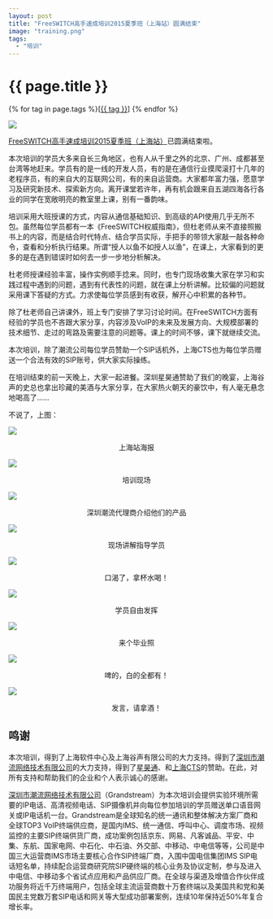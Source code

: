 ```yaml
---
layout: post
title: "FreeSWITCH高手速成培训2015夏季班（上海站）圆满结束"
image: "training.png"
tags:
  - "培训"
---
```


# {{ page.title }}

<div class="tags">
{% for tag in page.tags %}[<a class="tag" href="/tags.html#{{ tag }}">{{ tag }}</a>] {% endfor %}
</div>

<p><img src="/images/fscnds2015/images_training/IMG_20150520_121048.jpg"  /></p>

[FreeSWITCH高手速成培训2015夏季班（上海站）](/2015/03/28/freeswitch-training-2015-sh.html)已圆满结束啦。

本次培训的学员大多来自长三角地区，也有人从千里之外的北京、广州、成都甚至台湾等地赶来。学员有的是一线的开发人员，有的是在通信行业摸爬滚打十几年的老程序员，有的来自大的互联网公司，有的来自运营商。大家都年富力强，愿意学习及研究新技术、探索新方向。离开课堂若许年，再有机会跟来自五湖四海各行各业的同学在宽敞明亮的教室里上课，别有一番韵味。

培训采用大班授课的方式，内容从通信基础知识、到高级的API使用几乎无所不包。虽然每位学员都有一本《FreeSWITCH权威指南》，但杜老师从来不直接照搬书上的内容，而是结合时代特点、结合学员实际，手把手的带领大家敲一敲各种命令，查看和分析执行结果。所谓“授人以鱼不如授人以渔”，在课上，大家看到的更多的是在遇到错误时如何去一步一步地分析解决。

杜老师授课经验丰富，操作实例顺手捻来。同时，也专门现场收集大家在学习和实践过程中遇到的问题，遇到有代表性的问题，就在课上分析讲解。比较偏的问题就采用课下答疑的方式。力求使每位学员感到有收获，解开心中积累的各种节。

除了杜老师自己讲课外，班上专门安排了学习讨论时间。在FreeSWITCH方面有经验的学员也不吝跟大家分享，内容涉及VoIP的未来及发展方向、大规模部署的技术细节、走过的弯路及需要注意的问题等。课上的时间不够，课下就继续交流。

本次培训，除了潮流公司每位学员赞助一个SIP话机外，上海CTS也为每位学员赠送一个合法有效的SIP账号，供大家实际操练。

在培训结束的前一天晚上，大家一起进餐。深圳星昊通赞助了我们的晚宴，上海谷声的史总也拿出珍藏的美酒与大家分享，在大家热火朝天的豪饮中，有人毫无悬念地喝高了……

不说了，上图：

<p><img src="/images/fscnds2015/images_training/IMG_20150519_122824.jpg"  /></p>
<div style="text-align: center">上海站海报</div>
<p><img src="/images/fscnds2015/images_training/IMG_20150519_131913.jpg"  /></p>
<div style="text-align: center">培训现场</div>
<p><img src="/images/fscnds2015/images_training/IMG_20150520_170554.jpg"  /></p>
<div style="text-align: center">深圳潮流代理商介绍他们的产品</div>
<p><img src="/images/fscnds2015/images_training/IMG_20150519_131705.jpg"  /></p>
<div style="text-align: center">现场讲解指导学员</div>
<p><img src="/images/fscnds2015/images_training/IMG_20150519_131728.jpg"  /></p>
<div style="text-align: center">口渴了，拿杯水喝！</div>
<p><img src="/images/fscnds2015/images_training/IMG_20150520_170554.jpg"  /></p>
<div style="text-align: center">学员自由发挥</div>
<p><img src="/images/fscnds2015/images_training/IMG_20150520_121048.jpg"  /></p>
<div style="text-align: center">来个毕业照</div>
<p><img src="/images/fscnds2015/images_training/IMG_20150520_182017.jpg"  /></p>
<div style="text-align: center">啤的，白的全都有！</div>
<p><img src="/images/fscnds2015/images_training/IMG_20150520_203628.jpg"  /></p>
<div style="text-align: center">发言，请拿酒！</div>



## 鸣谢

本次培训，得到了上海软件中心及上海谷声有限公司的大力支持。得到了[深圳市潮流网络技术有限公司](http://www.grandstream.cn/About.aspx?TypeId=15)的大力支持，得到了[星昊通](http://www.hiastar.com/)、和[上海CTS](http://www.cts.sh.cn)的赞助。在此，对所有支持和帮助我们的企业和个人表示诚心的感谢。

[深圳市潮流网络技术有限公司](http://www.grandstream.cn/About.aspx?TypeId=15)（Grandstream）为本次培训会提供实验环境所需要的IP电话、高清视频电话、SIP摄像机并向每位参加培训的学员赠送单口语音网关或IP电话机一台。Grandstream是全球知名的统一通讯和整体解决方案厂商和全球TOP3 VoIP终端供应商，是国内IMS、统一通信、呼叫中心、调度市场、视频监控的主要SIP终端供货厂商，成功案例包括京东、网易、凡客诚品、平安、中集、东航、国家电网、中石化、中石油、外交部、中移动、中电信等等，公司是中国三大运营商IMS市场主要核心合作SIP终端厂商，入围中国电信集团IMS SIP电话短名单，持续配合运营商研究院SIP硬终端的核心业务及协议定制，参与及进入中电信、中移动多个省试点应用和产品供应厂商。在全球与渠道及增值合作伙伴成功服务将近千万终端用户，包括全球主流运营商数十万套终端以及美国共和党和美国民主党数万套SIP电话和网关等大型成功部署案例，连续10年保持近50%年复合增长率。

